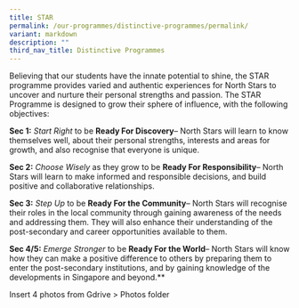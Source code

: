 ```yaml
---
title: STAR
permalink: /our-programmes/distinctive-programmes/permalink/
variant: markdown
description: ""
third_nav_title: Distinctive Programmes
---
```

Believing that our students have the innate potential to shine, the STAR programme provides varied and authentic experiences for North Stars to uncover and nurture their personal strengths and passion. The STAR Programme is designed to grow their sphere of influence, with the following objectives: 

**Sec 1:**
*Start Right* to be **Ready For Discovery**– North Stars will learn to know themselves well, about their personal strengths, interests and areas for growth, and also recognise that everyone is unique.

**Sec 2:** *Choose Wisely* as they grow to be **Ready For Responsibility**– North Stars will learn to make informed and responsible decisions, and build positive and collaborative relationships.

**Sec 3:** *Step Up* to be **Ready For the Community**– North Stars will recognise their roles in the local community through gaining awareness of the needs and addressing them. They will also enhance their understanding of the post-secondary and career opportunities available to them.

**Sec 4/5:** *Emerge Stronger* to be **Ready For the World**– North Stars will know how they can make a positive difference to others by preparing them to enter the post-secondary institutions, and by gaining knowledge of the developments in Singapore and beyond.**

Insert 4 photos from Gdrive > Photos folder
